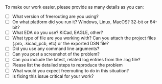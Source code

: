 To make our work easier, please provide as many details as you can:
* [ ] What version of freerouting are you using?
* [ ] On what platform did you run it? Windows, Linux, MacOS? 32-bit or 64-bit?
* [ ] What EDA do you use? KiCad, EAGLE, other?
* [ ] What type of file are you working with? Can you attach the project files (.pro, .kicad_pcb, etc) or the exported DSN file?
* [ ] Did you use any command line arguments?
* [ ] Can you post a screenshot of the problem?
* [ ] Can you include the latest, related log entries from the .log file?
* [ ] Please list the detailed steps to reproduce the problem
* [ ] What would you expect freerouting to do in this situation?
* [ ] Is fixing this issue critical for your work?
